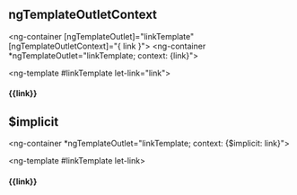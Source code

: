 ## ngTemplateOutletContext
<ng-container [ngTemplateOutlet]="linkTemplate" [ngTemplateOutletContext]="{ link }"></ng-container>
<ng-container *ngTemplateOutlet="linkTemplate; context: {link}"></ng-container>

<ng-template #linkTemplate let-link="link">
  <h4>{{link}}</h4>
</ng-template>


## $implicit
<ng-container *ngTemplateOutlet="linkTemplate; context: {$implicit: link}"></ng-container>

<ng-template #linkTemplate let-link>
  <h4>{{link}}</h4>
</ng-template>
